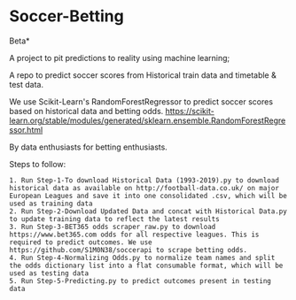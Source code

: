 # Soccer-Betting

Beta* 

A project to pit predictions to reality using machine learning; 

A repo to predict soccer scores from Historical train data and timetable & test data. 

We use Scikit-Learn's RandomForestRegressor to predict soccer scores based on historical data and betting odds.
https://scikit-learn.org/stable/modules/generated/sklearn.ensemble.RandomForestRegressor.html

By data enthusiasts for betting enthusiasts.

Steps to follow:

	1. Run Step-1-To download Historical Data (1993-2019).py to download historical data as available on http://football-data.co.uk/ on major European Leagues and save it into one consolidated .csv, which will be used as training data
	2. Run Step-2-Download Updated Data and concat with Historical Data.py to update training data to reflect the latest results
	3. Run Step-3-BET365 odds scraper_raw.py to download https://www.bet365.com odds for all respective leagues. This is required to predict outcomes. We use https://github.com/S1M0N38/soccerapi to scrape betting odds.
	4. Run Step-4-Normalizing Odds.py to normalize team names and split the odds dictionary list into a flat consumable format, which will be used as testing data
	5. Run Step-5-Predicting.py to predict outcomes present in testing data
